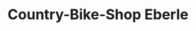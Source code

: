 ---
title: "Country-Bike-Shop Eberle"
url: /dettingen-an-der-erms/country-bike-shop-eberle/
shop: Fahrrad
---